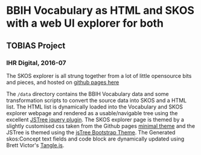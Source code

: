 # BBIH Vocabulary as HTML and SKOS with a web UI explorer for both

## TOBIAS Project
### IHR Digital, 2016-07

The SKOS explorer is all strung together from a lot of little opensource bits and pieces, and hosted on [github pages here](http://drupalvm.history.ac.uk/vocab-explorer/index.html)

The `/data` directory contains the BBIH Vocabulary data and some transformation scripts to convert the source data into SKOS and a HTML list. The HTML list is dynamically loaded into the Vocabulary and SKOS explorer webpage and rendered as a usable/navigable tree using the excellent [JSTree jquery plugin](https://www.jstree.com/). The SKOS explorer page is themed by a slightly customised css taken from the Github pages [minimal theme](https://github.com/pages-themes/minimal) and the JSTree is themed using the [jsTree Bootstrap Theme](https://github.com/orangehill/jstree-bootstrap-theme). The Generated skos:Concept text fields and code block are dynamically updated using Brett Victor's [Tangle.js](http://worrydream.com/Tangle/).


